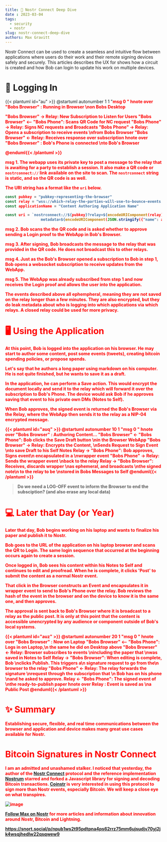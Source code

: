 ```yaml
---
title: 🤿 Nostr Connect Deep Dive
date : 2023-03-04
tags:
  - security
  - nostr
slug: nostr-connect-deep-dive
authors: Max Gravitt
---
```

<head>
  <title>🤿 Nostr Connect Deep Dive</title>
  <meta charSet="utf-8" />
  <meta property="og:title" content="🤿 Nostr Connect Deep Dive" />
  <meta property="og:image" content="https://coinstr.app//articles/nostr-connect-deep-dive/bob-login-cover.png" />
  <meta property="og:description" content="Nostr Connect can be used to create a seamless and intuitive flow between applications where users do their work and their remote signing devices safely and securely." />
  <meta property="og:url" content="https://coinstr.app/articles/nostr-connect-deep-dive" />
  <meta name="twitter:title" content="🤿 Nostr Connect Deep Dive" />
  <meta name="twitter:creator" content="@MaxGravitt">
  <meta name="twitter:card" content="summary_large_image" />
  <meta name="twitter:image" content="https://coinstr.app//articles/nostr-connect-deep-dive/bob-login-cover.png" />
  <meta name="twitter:description" content="Nostr Connect can be used to create a seamless and intuitive flow between applications where users do their work and their remote signing devices safely and securely." />

</head>

Nostr Connect can be used to create a seamless and intuitive flow between applications where users do their work and their remote signing devices safely and securely.  This articles describes the UX for shows how a circuit is created and how Bob can login to update his work on multiple devices.

# 📱 Logging In
{{< plantuml id="au" >}}
@startuml
autonumber 1 1 "<font color=red><b>msg 0  "
hnote over "Bobs Browser" : Running in Browser \non Bobs Desktop

"Bobs Browser" -> Relay: New Subscription to Listen for Users
"Bobs Browser" <-- "Bobs Phone": Scans QR Code for NC request
"Bobs Phone" -> Relay: Signs NC requests and Broadcasts
"Bobs Phone" -> Relay: Opens a subscription to receive events \nfrom Bobs Browser
"Bobs Browser" <- Relay: Receives response over subscription
hnote over "Bobs Browser" : Bob's Phone is connected \nto Bob's Browser

@enduml{{< /plantuml >}}

<font color=red>msg 1.</font> The webapp uses its private key to post a message to the relay that is awaiting for a party to establish a session. It also make a QR code or `nostrconnect://` link available on the site to scan. The `nostrconnect` string is static, and so the QR code is as well. 

The URI string has a format like the `uri` below.
```js
const pubkey = "pubkey-representing-the-browser"
const relay = "wss://which-relay-the-parties-will-use-to-bounce-events.com"
const applicationName = "Content Authoring Application Name"

const uri = `nostrconnect://${pubkey}?relay=${encodeURIComponent(relay)}&
                metadata=${encodeURIComponent(JSON.stringify({"name": applicationName}))}`
```
<font color=red>msg 2.</font> Bob scans the the QR code and is asked whether to approve sending a Login proof to the WebApp in Bob's Browser.

<font color=red>msg 3.</font> After signing, Bob broadcasts the message to the relay that was provided in the QR code. He does not broadcast this to other relays. 

<font color=red>msg 4.</font> Just as the Bob's Browser opened a subscription to Bob in step 1, Bob opens a websocket subscription to receive updates from the WebApp.

<font color=red>msg 5.</font> The WebApp was already subscribed from step 1 and now receives the Login proof and allows the user into the application.

The events described above all ephempheral, meaning they are not saved on the relay longer than a few minutes. They are also encrypted, but they **do leak metadata** about who is logging into which applications via which relays. A closed relay could be used for more privacy.

# 🖥️ Using the Application
At this point, Bob is logged into the application on his browser. He may start to author some content, post some events (tweets), creating bitcoin spending policies, or propose spends.

Let's say that he authors a long paper using markdown on his computer. He is not quite finished, but he wants to save it as a draft. 

In the application, he can perform a **Save** action. This would encrypt the document locally and send it to the relay which will forward it over the subscription to Bob's Phone. The device would ask Bob if he approves saving that event to his private own DMs (Notes to Self). 

When Bob approves, the signed event is returned the Bob's Browser via the Relay, where the WebApp then sends it to the relay as a NIP-04 encrypted message. 

{{< plantuml id="auq" >}}
@startuml
autonumber 10 1 "<font color=red><b>msg 0  "
hnote over "Bobs Browser" : Authoring Content...
"Bobs Browser" <- "Bobs Phone": Bob clicks the Save Draft button \nin the Browser WebApp
"Bobs Browser" -> Relay: Encrypts the Content, \nSends Request to Sign Event \nto save Draft to his Self Notes
Relay ->  "Bobs Phone": Bob approves, Signs event\n encapsulated in a \nwrapper event
"Bobs Phone" -> Relay: Sends the wrapper event \nback to the relay
Relay -> "Bobs Browser": Receives, discards wrapper \nas ephemeral, and broadcasts \nthe signed note\n to the relay to be \nstored in Bobs Messages to Self
@enduml{{< /plantuml >}}

> Do we need a LOG-OFF event to inform the Browser to end the subsciption? (and also erase any local data)

# 💻 Later that Day (or Year)
Later that day, Bob begins working on his laptop and wants to finalize his paper and publish it to Nostr. 

Bob goes to the URL of the application on his laptop browser and scans the QR to Login. The same login sequence that occurred at the beginning occurs again to create a session.

Once logged in, Bob sees his content within his Notes to Self and continues to edit and proofread. When he is complete, it clicks 'Post' to submit the content as a normal Nostr event. 

That click in the Browser constructs an Event and encapsulates it in wrapper event to send to Bob's Phone over the relay. Bob reviews the hash of the event in the browser and on the device to know it is the same one, and then approves.

The approval is sent back to Bob's Browser where it is broadcast to a relay as the public post. It is only at this point that the content is accessible unencrypted by any audience or component outside of Bob's local systems.

{{< plantuml id="auz" >}}
@startuml
autonumber 20 1 "<font color=red><b>msg 0  "
hnote over "Bobs Browser" : Now on Laptop
"Bobs Browser" <-- "Bobs Phone": Logs in on Laptop,\n the same he did on Desktop above
"Bobs Browser" <- Relay: Browser subscribes to events \nincluding the paper that \nwas saved in Notes to Self
Relay ->  "Bobs Browser": When editing is complete, Bob \nclicks Publish. This triggers a\n signature request to go from the\n browser to the relay
"Bobs Phone" <- Relay: The relay forwards the signature \nrequest through the subscription that \n Bob has on his phone \nand he asked to approve.
Relay <- "Bobs Phone": The signed event of \nthe ready-to-publish paper
hnote over Relay : Event is saved as \na Public Post
@enduml{{< /plantuml >}}

# ✨ Summary
Establishing secure, flexible, and real time communications between the browser and application and device makes many great use cases available for Nostr. 

# Bitcoin Signatures in Nostr Connect
I am an admitted and unashamed stalker. I noticed that yesterday, the author of the [Nostr Connect](https://github.com/nostr-connect/connect) protocol and the reference implementation [Nostrum](https://github.com/nostr-connect/nostrum) starred and forked a Javascript library for **signing and decoding Bitcoin transactions**. [Coinstr](https://coinstr.app) is very interested in using this protocol to sign more than Nostr events, especially Bitcoin. We will keep a close eye on what transpires.

![image](https://user-images.githubusercontent.com/32852271/222914638-fe23a97b-d616-428e-8c52-42e316881c60.png)

[Follow Max on Nostr](https://snort.social/p/npub1ws2t95pdtpna4ps62rrz75mm6ujsudjv70yj2jk4wsqjhedlw22qsqwew9) for more articles and information about innovation around Nostr, Bitcoin and Lightning.

https://snort.social/p/npub1ws2t95pdtpna4ps62rrz75mm6ujsudjv70yj2jk4wsqjhedlw22qsqwew9
